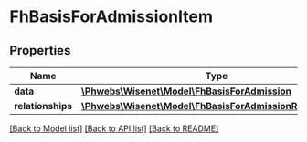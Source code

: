 # FhBasisForAdmissionItem

## Properties
Name | Type | Description | Notes
------------ | ------------- | ------------- | -------------
**data** | [**\Phwebs\Wisenet\Model\FhBasisForAdmission**](FhBasisForAdmission.md) |  | [optional] 
**relationships** | [**\Phwebs\Wisenet\Model\FhBasisForAdmissionRelationships**](FhBasisForAdmissionRelationships.md) |  | [optional] 

[[Back to Model list]](../../README.md#documentation-for-models) [[Back to API list]](../../README.md#documentation-for-api-endpoints) [[Back to README]](../../README.md)

